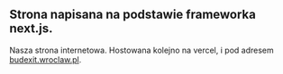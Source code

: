 ## Strona napisana na podstawie frameworka next.js.

Nasza strona internetowa. Hostowana kolejno na vercel, i pod adresem [budexit.wroclaw.pl](http://budexit.wroclaw.pl).
